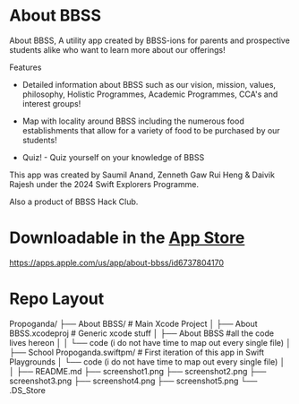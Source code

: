 # About BBSS

About BBSS, A utility app created by BBSS-ions for parents and prospective students alike who want to learn more about our offerings!


Features

- Detailed information about BBSS such as our vision, mission, values, philosophy, Holistic Programmes, Academic Programmes, CCA's and interest groups!

- Map with locality around BBSS including the numerous food establishments that allow for a variety of food to be purchased by our students!

- Quiz! - Quiz yourself on your knowledge of BBSS


This app was created by Saumil Anand, Zenneth Gaw Rui Heng & Daivik Rajesh under the 2024 Swift Explorers Programme.

Also a product of BBSS Hack Club.


# Downloadable in the [App Store](!https://apps.apple.com/us/app/about-bbss/id6737804170)
https://apps.apple.com/us/app/about-bbss/id6737804170


# Repo Layout

Propoganda/
├── About BBSS/      # Main Xcode Project
│   ├── About BBSS.xcodeproj     # Generic xcode stuff
│   ├── About BBSS               #all the code lives hereon 
│   │   └── code (i do not have time to map out every single file)
│
├── School Propoganda.swiftpm/      # First iteration of this app in Swift Playgrounds
│   └── code (i do not have time to map out every single file)
│
│
├── README.md
├── screenshot1.png
├── screenshot2.png
├── screenshot3.png
├── screenshot4.png
├── screenshot5.png
└── .DS_Store
